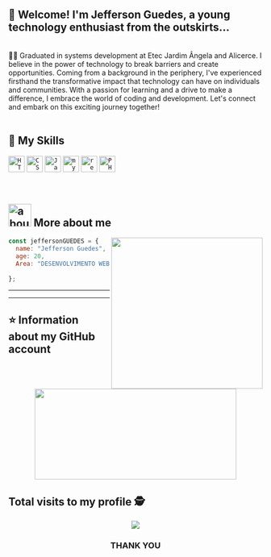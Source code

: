 ## 👋 Welcome! I'm Jefferson Guedes, a young technology enthusiast from the outskirts...
 </br>

<div>
👨‍🎓 Graduated in systems development at Etec Jardim Ângela and Alicerce.
I believe in the power of technology to break barriers and create opportunities. Coming from a background in the periphery, I've experienced firsthand the transformative impact that technology can have on individuals and communities. With a passion for learning and a drive to make a difference, I embrace the world of coding and development. Let's connect and embark on this exciting journey together!
</div><br>

## 🚀 My Skills

<code><img height="32" src="https://img.shields.io/badge/HTML5-E34F26?style=for-the-badge&logo=html5&logoColor=white" alt="HTML"/></code></code>
<code><img height="32" src="https://img.shields.io/badge/CSS3-1572B6?style=for-the-badge&logo=css3&logoColor=white" alt="CSS"/></code>
<code><img height="32" src="https://img.shields.io/badge/JavaScript-323330?style=for-the-badge&logo=javascript&logoColor=F7DF1E" alt="Javascript"/></code>
<code><img height="32" src="https://img.shields.io/badge/mysql-CC2927?style=for-the-badge&logo=mysql&logoColor=white" alt="mysql"/></code>
<code><img height="32" src="https://img.shields.io/badge/react-1572B6?style=for-the-badge&logo=react&logoColor=white" alt="react"/></code>
<code><img height="32" src="https://img.shields.io/badge/PHP-6441a5?style=for-the-badge&logo=PHP&logoColor=white" target="_blank" alt="PHP"/></code>

<img >


<br/>
<br/>





## <img width="45" alt="about" src="https://raw.github.com/elizarov/elizarov/master/about.png"> More about me
<img align="right" width="300" src="https://i.pinimg.com/originals/cd/b8/95/cdb89580457caa7d13c4384a3d1a367c.gif" />


```JavaScript
const jeffersonGUEDES = {
  name: "Jefferson Guedes",
  age: 20,
  Area: "DESENVOLVIMENTO WEB"
  
};
```

----



---

## ⭐ Information about my GitHub account

<div align="center">

  <img height="180em" width="400em" src="https://github-readme-stats.vercel.app/api/top-langs/?username=JGueedeS&layout=compact&langs_count=7&theme=dracula"/>
</div>
 <p align="center"> 

 ## Total visits to my profile :detective: <br>
 <p align="center"> 
   <img alingn="center" src="https://profile-counter.glitch.me/JGueedeS/count.svg" />
 </p>

</p> 

<div>
  <h3 align="center">THANK YOU</h3></br>
</div>
